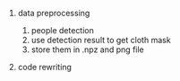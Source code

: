 1. data preprocessing
	1) people detection
	2) use detection result to get cloth mask
	3) store them in .npz and png file
 
2. code rewriting
